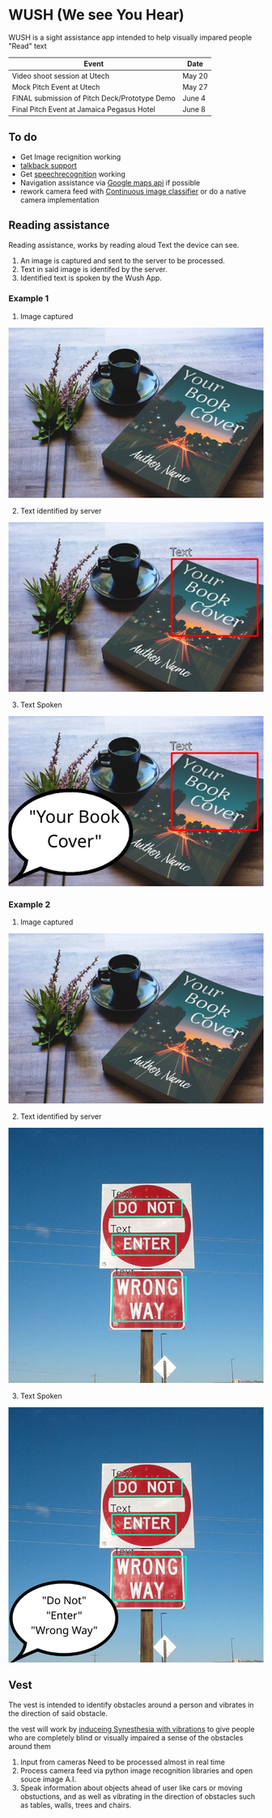# WUSH (We see You Hear)

WUSH is a sight assistance app intended to help visually impared people "Read" text

|Event|Date|
|---|---|
|Video shoot session at Utech|May 20|
|Mock Pitch Event at Utech|May 27|
|FINAL submission of Pitch Deck/Prototype Demo|June 4|
|Final Pitch Event at Jamaica Pegasus Hotel|June 8|

## To do

- Get Image recignition working
- [talkback support](https://github.com/capacitor-community/text-to-speech)
- Get [speechrecognition](https://github.com/pbakondy/cordova-plugin-speechrecognition) working
- Navigation assistance via [Google maps api](https://developers.google.com/maps/gmp-get-started) if possible
- rework camera feed with [Continuous image classifier](https://medium.com/@davifelipemsousa/continuous-image-classifier-in-cordova-d4442735ba79) or do a native camera implementation

## Reading assistance

Reading assistance, works by reading aloud Text the device can see.  

1. An image is captured and sent to the server to be processed.
2. Text in said image is identifed by the server.
3. Identified text is spoken by the Wush App.

### Example 1

1. Image captured

![Book cover](https://raw.githubusercontent.com/anthonym01/WSUH/main/docs/img/scenes/Book%20cover%20base.jpg)

2. Text identified by server

![Book cover text identified](https://raw.githubusercontent.com/anthonym01/WSUH/main/docs/img/scenes/Book%20cover%20Identified%20text.jpg)

3. Text Spoken

![Book cover text spoken](https://raw.githubusercontent.com/anthonym01/WSUH/main/docs/img/scenes/Book%20cover%20wush%20speaks.jpg)

### Example 2

1. Image captured

![Sign](https://raw.githubusercontent.com/anthonym01/WSUH/main/docs/img/scenes/Book%20cover%20base.jpg)

2. Text identified by server

![sign text identified](https://raw.githubusercontent.com/anthonym01/WSUH/main/docs/img/scenes/sign%20base%20Identified%20text.jpg)

3. Text Spoken

![sign text spoken](https://raw.githubusercontent.com/anthonym01/WSUH/main/docs/img/scenes/sign%20base%20wush%20speaks.jpg)

## Vest

The vest is intended to identify obstacles around a person and vibrates in the direction of said obstacle.

the vest will work by [induceing Synesthesia with vibrations](https://royalsocietypublishing.org/doi/10.1098/rstb.2019.0030) to give people who are completely blind or visually impaired a sense of the obstacles around them

1. Input from cameras Need to be processed almost in real time
2. Process camera feed via python image recognition libraries and open souce image A.I.
3. Speak information about objects ahead of user like cars or moving obstuctions, and as well as vibrating in the direction of obstacles such as tables, walls, trees and chairs.
